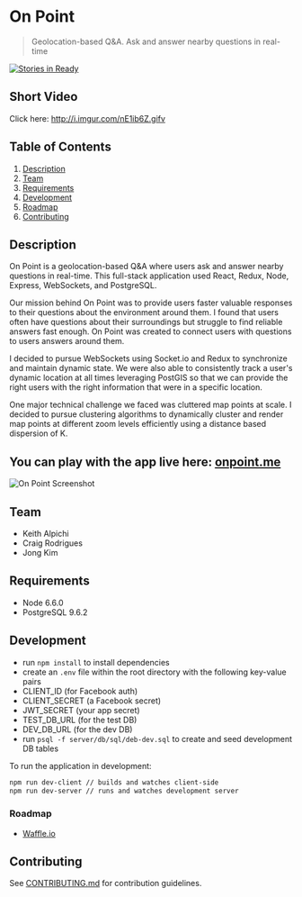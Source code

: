 # On Point

> Geolocation-based Q&A. Ask and answer nearby questions in real-time

[![Stories in Ready](https://badge.waffle.io/canorouscrocodiles/thesis.svg?label=ready&title=Ready)](http://waffle.io/canorouscrocodiles/thesis)

## Short Video

Click here: http://i.imgur.com/nE1ib6Z.gifv

## Table of Contents

1. [Description](#description)
1. [Team](#team)
1. [Requirements](#requirements)
1. [Development](#development)
1. [Roadmap](#roadmap)
1. [Contributing](#contributing)

## Description

On Point is a geolocation-based Q&A where users ask and answer nearby questions in real-time. This full-stack application used React, Redux, Node, Express, WebSockets, and PostgreSQL.

Our mission behind On Point was to provide users faster valuable responses to their questions about the environment around them. I found that users often have questions about their surroundings but struggle to find reliable answers fast enough. On Point was created to connect users with questions to users answers around them. 

I decided to pursue WebSockets using Socket.io and Redux to synchronize and maintain dynamic state. We were also able to consistently track a user's dynamic location at all times leveraging PostGIS so that we can provide the right users with the right information that were in a specific location.

One major technical challenge we faced was cluttered map points at scale. I decided to pursue clustering algorithms to dynamically cluster and render map points at different zoom levels efficiently using a distance based dispersion of K. 

## You can play with the app live here: [onpoint.me](onpoint.me)

![On Point Screenshot](http://i.imgur.com/tkQCZGN.png)

## Team

  - Keith Alpichi
  - Craig Rodrigues
  - Jong Kim

## Requirements

- Node 6.6.0
- PostgreSQL 9.6.2

## Development

- run `npm install` to install dependencies
- create an `.env` file within the root directory with the following key-value pairs
 - CLIENT_ID (for Facebook auth)
 - CLIENT_SECRET (a Facebook secret)
 - JWT_SECRET (your app secret)
 - TEST_DB_URL (for the test DB)
 - DEV_DB_URL (for the dev DB)
- run `psql -f server/db/sql/deb-dev.sql` to create and seed development DB tables

To run the application in development:

```sh
npm run dev-client // builds and watches client-side
npm run dev-server // runs and watches development server
```

### Roadmap

- [Waffle.io](http://waffle.io/canorouscrocodiles/thesis)

## Contributing

See [CONTRIBUTING.md](CONTRIBUTING.md) for contribution guidelines.
